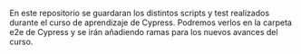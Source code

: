 En este repositorio se guardaran los distintos scripts y test realizados durante el curso de aprendizaje de Cypress. Podremos verlos en la carpeta e2e de Cypress y se irán añadiendo ramas para los nuevos avances del curso.
